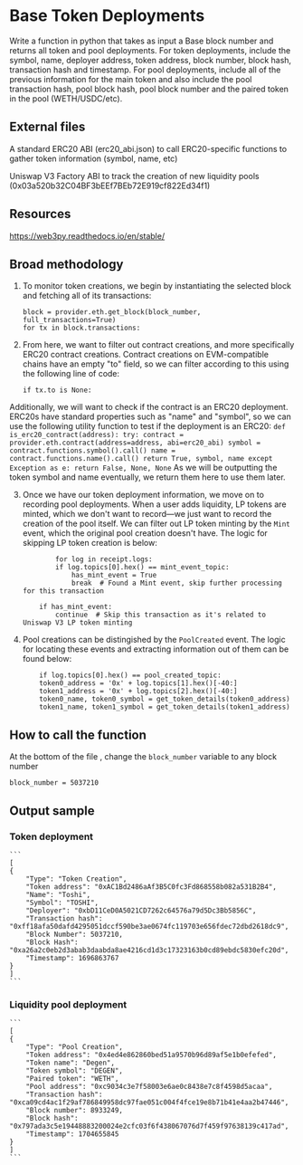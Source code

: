 # Base Token Deployments

Write a function in python that takes as input a Base block number and returns all token and
pool deployments. For token deployments, include the symbol, name, deployer address, token
address, block number, block hash, transaction hash and timestamp. For pool deployments,
include all of the previous information for the main token and also include the pool transaction
hash, pool block hash, pool block number and the paired token in the pool (WETH/USDC/etc).

## External files

A standard ERC20 ABI (erc20_abi.json) to call ERC20-specific functions to gather token information (symbol, name, etc)

Uniswap V3 Factory ABI to track the creation of new liquidity pools (0x03a520b32C04BF3bEEf7BEb72E919cf822Ed34f1)

## Resources

https://web3py.readthedocs.io/en/stable/

## Broad methodology

1. To monitor token creations, we begin by instantiating the selected block and fetching all of its transactions:
    ```
    block = provider.eth.get_block(block_number, full_transactions=True)
    for tx in block.transactions:
    ```

2. From here, we want to filter out contract creations, and more specifically ERC20 contract creations. Contract creations on EVM-compatible chains have an empty "to" field, so we can filter according to this using the following line of code:
    ```
    if tx.to is None:
    ```
Additionally, we will want to check if the contract is an ERC20 deployment. ERC20s have standard properties such as "name" and "symbol", so we can use the following utility function to test if the deployment is an ERC20:
    ```
    def is_erc20_contract(address):
    try:
        contract = provider.eth.contract(address=address, abi=erc20_abi)
        symbol = contract.functions.symbol().call()
        name = contract.functions.name().call()
        return True, symbol, name
    except Exception as e:
        return False, None, None
    ```
As we will be outputting the token symbol and name eventually, we return them here to use them later.

3. Once we have our token deployment information, we move on to recording pool deployments. When a user adds liquidity, LP tokens are minted, which we don't want to record—we just want to record the creation of the pool itself. We can filter out LP token minting by the `Mint` event, which the original pool creation doesn't have. The logic for skipping LP token creation is below:
    ```
            for log in receipt.logs:
            if log.topics[0].hex() == mint_event_topic:
                has_mint_event = True
                break  # Found a Mint event, skip further processing for this transaction

        if has_mint_event:
            continue  # Skip this transaction as it's related to Uniswap V3 LP token minting
    ```

4. Pool creations can be distingished by the `PoolCreated` event. The logic for locating these events and extracting information out of them can be found below:
    ```
        if log.topics[0].hex() == pool_created_topic:
        token0_address = '0x' + log.topics[1].hex()[-40:]
        token1_address = '0x' + log.topics[2].hex()[-40:]
        token0_name, token0_symbol = get_token_details(token0_address)
        token1_name, token1_symbol = get_token_details(token1_address)
    ```

## How to call the function

At the bottom of the file , change the `block_number` variable to any block number
```
block_number = 5037210
```

## Output sample

### Token deployment
    ```
    [
    {
        "Type": "Token Creation",
        "Token address": "0xAC1Bd2486aAf3B5C0fc3Fd868558b082a531B2B4",
        "Name": "Toshi",
        "Symbol": "TOSHI",
        "Deployer": "0xbD11CeD0A5021CD7262c64576a79d5Dc3Bb5856C",
        "Transaction hash": "0xff18afa50dafd4295051dccf590be3ae0674fc119703e656fdec72dbd2618dc9",
        "Block Number": 5037210,
        "Block Hash": "0xa26a2c0eb2d3abab3daabda8ae4216cd1d3c17323163b0cd89ebdc5830efc20d",
        "Timestamp": 1696863767
    }
    ]
    ```

### Liquidity pool deployment
    ```
    [
    {
        "Type": "Pool Creation",
        "Token address": "0x4ed4e862860bed51a9570b96d89af5e1b0efefed",
        "Token name": "Degen",
        "Token symbol": "DEGEN",
        "Paired token": "WETH",
        "Pool address": "0xc9034c3e7f58003e6ae0c8438e7c8f4598d5acaa",
        "Transaction hash": "0xca09cd4ac1f29af786849958dc97fae051c004f4fce19e8b71b41e4aa2b47446",
        "Block number": 8933249,
        "Block hash": "0x797ada3c5e19448883200024e2cfc03f6f438067076d7f459f97638139c417ad",
        "Timestamp": 1704655845
    }
    ]
    ```

